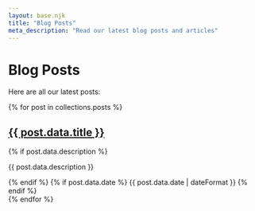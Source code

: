```yaml
---
layout: base.njk
title: "Blog Posts"
meta_description: "Read our latest blog posts and articles"
---
```


# Blog Posts

Here are all our latest posts:

<div class="posts-grid">
{% for post in collections.posts %}
  <article class="post-card">
    <h2><a href="{{ post.url }}">{{ post.data.title }}</a></h2>
    {% if post.data.description %}
    <p class="post-excerpt">{{ post.data.description }}</p>
    {% endif %}
    {% if post.data.date %}
    <time class="post-date">{{ post.data.date | dateFormat }}</time>
    {% endif %}
  </article>
{% endfor %}
</div>